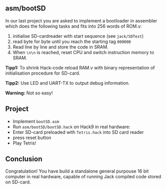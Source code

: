 ## asm/bootSD

In our last project you are asked to implement a bootloader in assembler which does the following tasks and fits into 256 words of ROM.v:

1. initialise SD-cardreader with start sequence (see `jack/SDTest`)
2. read byte for byte until you reach the starting tag `000000` 
3. Read line by line and store the code in SRAM.
4. When `\n\n` is reached, reset CPU and switch instruction memory to SRAM.

**Tipp1:** To shrink Hack-code reload RAM.v with binary representation of initialisation procedure for SD-card.

**Tipp2:** Use LED and UART-TX to output debug information.

**Warning:** Not so easy!


## Project
  
* Implement `bootSD.asm`
* Run `asm/bootSD/bootSD.hack` on Hack9 in real hardware:
* Enter SD-card preloaded with `Tetris.hack` into SD card reader
* press reset button
* Play Tetris!


## Conclusion
Congratulation! You have build a standalone general purpouse 16 bit computer in real hardware, capable of running Jack compiled code stored on SD-card.